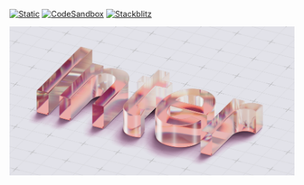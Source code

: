 [![Static](https://img.shields.io/badge/demo-%23646CFF.svg?logo=html5&logoColor=white)](https://pmndrs.github.io/examples/inter-epoxy-resin)
[![CodeSandbox](https://img.shields.io/badge/codesandbox-040404?logo=codesandbox&logoColor=DBDBDB)](https://codesandbox.io/s/github/pmndrs/examples/tree/main/demos/inter-epoxy-resin)
[![Stackblitz](https://img.shields.io/badge/stackblitz-fff?logo=Stackblitz&logoColor=1389FD)](https://stackblitz.com/github/pmndrs/examples/tree/main/demos/inter-epoxy-resin)

![](thumbnail.png)
